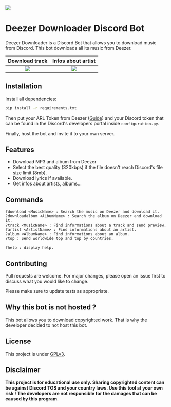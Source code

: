 ![](https://img.shields.io/github/repo-size/Darkempire78/DeezerDownloader-Discord-Bot)

# Deezer Downloader Discord Bot

Deezer Downloader is a Discord Bot that allows you to download music from Discord. This bot downloads all its music from Deezer.

Download track            |  Infos about artist
:-------------------------:|:-------------------------:
![](https://github.com/Darkempire78/DeezerDownloader-Discord-Bot/blob/master/Capture1.PNG)  |  ![](https://github.com/Darkempire78/DeezerDownloader-Discord-Bot/blob/master/Capture2.PNG)


## Installation

Install all dependencies:

```bash
pip install -r requirements.txt
```
Then put your ARL Token from Deezer ([Guide](https://notabug.org/RemixDevs/DeezloaderRemix/wiki/Login+via+userToken)) and your Discord token that can be found in
the Discord's developers portal inside `configuration.py`.

Finally, host the bot and invite it to your own server.

## Features

* Download MP3 and album from Deezer
* Select the best quality (320kbps) if the file doesn't reach Discord's file size limit (8mb).
* Download lyrics if available.
* Get infos about artists, albums...

## Commands

```
?download <MusicName> : Search the music on Deezer and download it.
?downloadalbum <ALbumName> : Search the album on Deezer and download it.
?track <MusicName> : Find informations about a track and send preview.
?artist <ArtistName> : Find informations about an artist.
?album <AlbumName> : Find informations about an album.
?top : Send worldwide top and top by countries.

?help : display help.
```

## Contributing
Pull requests are welcome. For major changes, please open an issue first to discuss what you would like to change.

Please make sure to update tests as appropriate.

## Why this bot is not hosted ?

This bot allows you to download copyrighted work. That is why the developer decided to not host this bot.

## License

This project is under [GPLv3](https://github.com/Darkempire78/DeezerDownloader-Discord-Bot/blob/master/LICENSE).

## Disclaimer

**This project is for educational use only. Sharing copyrighted content can be against Discord TOS and your country laws. Use this tool at your own risk ! 
The developers are not responsible for the damages that can be caused by this program.**
